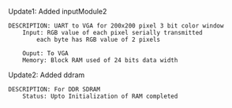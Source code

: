 Update1:
	Added inputModule2

	DESCRIPTION: UART to VGA for 200x200 pixel 3 bit color window
		Input: RGB value of each pixel serially transmitted
			each byte has RGB value of 2 pixels

		Ouput: To VGA
		Memory: Block RAM used of 24 bits data width
Update2:
	Added ddram

	DESCRIPTION: For DDR SDRAM
		Status: Upto Initialization of RAM completed